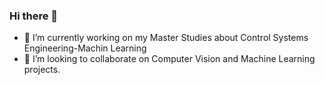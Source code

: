 ### Hi there 👋
- 🔭 I’m currently working on my Master Studies about Control Systems Engineering-Machin Learning
- 👯 I’m looking to collaborate on Computer Vision and Machine Learning projects.
<!--
**Emad-Shamsaki/Emad-Shamsaki** is a ✨ _special_ ✨ repository because its `README.md` (this file) appears on your GitHub profile.

Here are some ideas to get you started:

- 🔭 I’m currently working on ...
- 🌱 I’m currently learning ...
- 👯 I’m looking to collaborate on ...
- 🤔 I’m looking for help with ...
- 💬 Ask me about ...
- 📫 How to reach me: ...
- 😄 Pronouns: ...
- ⚡ Fun fact: ...
-->
